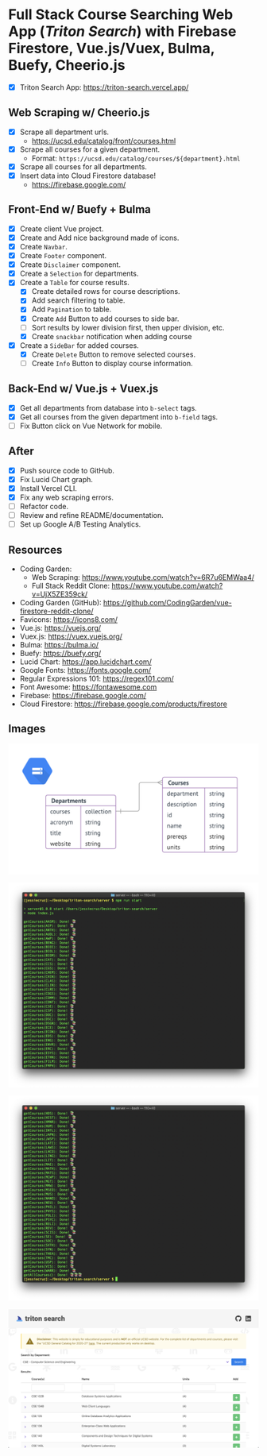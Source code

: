 # Full Stack Course Searching Web App (***Triton Search***) with Firebase Firestore, Vue.js/Vuex, Bulma, Buefy, Cheerio.js
* [x] Triton Search App: https://triton-search.vercel.app/

## Web Scraping w/ Cheerio.js
* [x] Scrape all department urls.
  * https://ucsd.edu/catalog/front/courses.html
* [x] Scrape all courses for a given department.
  * Format: `https://ucsd.edu/catalog/courses/${department}.html`
* [x] Scrape all courses for all departments.
* [x] Insert data into Cloud Firestore database!
  * https://firebase.google.com/

## Front-End w/ Buefy + Bulma
* [x] Create client Vue project.
* [x] Create and Add nice background made of icons.
* [x] Create `Navbar`.
* [x] Create `Footer` component.
* [x] Create `Disclaimer` component.
* [x] Create a `Selection` for departments.
* [x] Create a `Table` for course results.
  * [x] Create detailed rows for course descriptions.
  * [x] Add search filtering to table.
  * [x] Add `Pagination` to table.
  * [x] Create `Add` Button to add courses to side bar.
  * [ ] Sort results by lower division first, then upper division, etc.
  * [x] Create `snackbar` notification when adding course
* [x] Create a `SideBar` for added courses.
  * [x] Create `Delete` Button to remove selected courses.
  * [ ] Create `Info` Button to display course information.

## Back-End w/ Vue.js + Vuex.js
* [x] Get all departments from database into `b-select` tags.
* [x] Get all courses from the given department into `b-field` tags.
* [ ] Fix Button click on Vue Network for mobile.

## After
* [x] Push source code to GitHub.
* [x] Fix Lucid Chart graph.
* [x] Install Vercel CLI.
* [x] Fix any web scraping errors.
* [ ] Refactor code.
* [ ] Review and refine README/documentation.
* [ ] Set up Google A/B Testing Analytics.

## Resources
* Coding Garden: 
  * Web Scraping: https://www.youtube.com/watch?v=6R7u6EMWaa4/
  * Full Stack Reddit Clone: https://www.youtube.com/watch?v=UjX5ZE359ck/
* Coding Garden (GitHub): https://github.com/CodingGarden/vue-firestore-reddit-clone/
* Favicons: https://icons8.com/
* Vue.js: https://vuejs.org/
* Vuex.js: https://vuex.vuejs.org/
* Bulma: https://bulma.io/
* Buefy: https://buefy.org/
* Lucid Chart: https://app.lucidchart.com/
* Google Fonts: https://fonts.google.com/
* Regular Expressions 101: https://regex101.com/
* Font Awesome: https://fontawesome.com
* Firebase: https://firebase.google.com/
* Cloud Firestore: https://firebase.google.com/products/firestore

## Images
![Database Infographic](./images/database-info.png)

![Terminal Ouput #1](./images/terminal-output-1.png)

![Terminal Ouput #2](./images/terminal-output-2.png)

![Triton Search Preview](./images/triton-search-preview-1.png)
